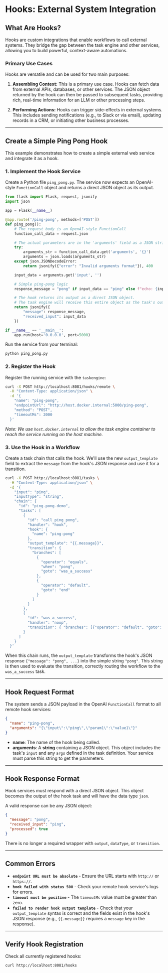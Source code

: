 # Hooks: External System Integration

## What Are Hooks?

Hooks are custom integrations that enable workflows to call external systems. They bridge the gap between the task engine and other services, allowing you to build powerful, context-aware automations.

### Primary Use Cases

Hooks are versatile and can be used for two main purposes:

1.  **Assembling Context:** This is a primary use case. Hooks can fetch data from external APIs, databases, or other services. The JSON object returned by the hook can then be passed to subsequent tasks, providing rich, real-time information for an LLM or other processing steps.

2.  **Performing Actions:** Hooks can trigger side-effects in external systems. This includes sending notifications (e.g., to Slack or via email), updating records in a CRM, or initiating other business processes.

-----

## Create a Simple Ping Pong Hook

This example demonstrates how to create a simple external web service and integrate it as a hook.

### 1\. Implement the Hook Service

Create a Python file `ping_pong.py`. The service now expects an OpenAI-style `FunctionCall` object and returns a direct JSON object as its output.

```python
from flask import Flask, request, jsonify
import json

app = Flask(__name__)

@app.route('/ping-pong', methods=['POST'])
def ping_pong():
    # The request body is an OpenAI-style FunctionCall
    function_call_data = request.json

    # The actual parameters are in the 'arguments' field as a JSON string
    try:
        arguments_str = function_call_data.get('arguments', '{}')
        arguments = json.loads(arguments_str)
    except json.JSONDecodeError:
        return jsonify({"error": "Invalid arguments format"}), 400

    input_data = arguments.get('input', '')

    # Simple ping-pong logic
    response_message = "pong" if input_data == "ping" else f"echo: {input_data}"

    # The hook returns its output as a direct JSON object.
    # The task engine will receive this entire object as the task's output.
    return jsonify({
        "message": response_message,
        "received_input": input_data
    })

if __name__ == '__main__':
    app.run(host='0.0.0.0', port=5000)
```

Run the service from your terminal:

```bash
python ping_pong.py
```

### 2\. Register the Hook

Register the running service with the `taskengine`:

```bash
curl -X POST http://localhost:8081/hooks/remote \
  -H "Content-Type: application/json" \
  -d '{
    "name": "ping-pong",
    "endpointUrl": "http://host.docker.internal:5000/ping-pong",
    "method": "POST",
    "timeoutMs": 2000
  }'
```

*Note: We use `host.docker.internal` to allow the task engine container to reach the service running on the host machine.*

### 3\. Use the Hook in a Workflow

Create a task chain that calls the hook. We'll use the new `output_template` field to extract the `message` from the hook's JSON response and use it for a transition.

```bash
curl -X POST http://localhost:8081/tasks \
  -H "Content-Type: application/json" \
  -d '{
    "input": "ping",
    "inputType": "string",
    "chain": {
      "id": "ping-pong-demo",
      "tasks": [
        {
          "id": "call_ping_pong",
          "handler": "hook",
          "hook": {
            "name": "ping-pong"
          },
          "output_template": "{{.message}}",
          "transition": {
            "branches": [
              {
                "operator": "equals",
                "when": "pong",
                "goto": "was_a_success"
              },
              {
                "operator": "default",
                "goto": "end"
              }
            ]
          }
        },
        {
          "id": "was_a_success",
          "handler": "noop",
          "transition": { "branches": [{"operator": "default", "goto": "end"}]}
        }
      ]
    }
  }'
```

When this chain runs, the `output_template` transforms the hook's JSON response `{"message": "pong", ...}` into the simple string `"pong"`. This string is then used to evaluate the transition, correctly routing the workflow to the `was_a_success` task.

-----

## Hook Request Format

The system sends a JSON payload in the OpenAI `FunctionCall` format to all remote hook services:

```json
{
  "name": "ping-pong",
  "arguments": "{\"input\":\"ping\",\"param1\":\"value1\"}"
}
```

  - **name**: The name of the hook being called.
  - **arguments**: A **string** containing a JSON object. This object includes the task's `input` and any `args` defined in the task definition. Your service must parse this string to get the parameters.

-----

## Hook Response Format

Hook services must respond with a direct JSON object. This object becomes the output of the hook task and will have the data type `json`.

A valid response can be any JSON object:

```json
{
  "message": "pong",
  "received_input": "ping",
  "processed": true
}
```

There is no longer a required wrapper with `output`, `dataType`, or `transition`.

-----

## Common Errors

  - **`endpoint URL must be absolute`** - Ensure the URL starts with `http://` or `https://`.
  - **`hook failed with status 500`** - Check your remote hook service's logs for errors.
  - **`timeout must be positive`** - The `timeoutMs` value must be greater than zero.
  - **`failed to render hook output template`** - Check that your `output_template` syntax is correct and the fields exist in the hook's JSON response (e.g., `{{.message}}` requires a `message` key in the response).

-----

## Verify Hook Registration

Check all currently registered hooks:

```bash
curl http://localhost:8081/hooks
```
